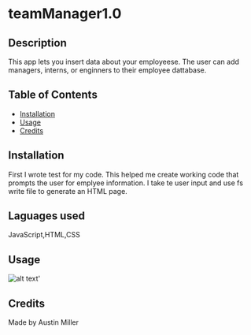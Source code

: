 # teamManager1.0

## Description 

This app lets you insert data about your employeese. The user can add managers, interns, or enginners to their employee dattabase.


## Table of Contents 

* [Installation](#installation)
* [Usage](#usage)
* [Credits](#credits)


## Installation

First I wrote test for my code. This helped me create working code that prompts the user for emplyee information. I take te user input and use fs write file to generate an HTML page. 

## Laguages used 

JavaScript,HTML,CSS

## Usage 

![alt text](utils/teamManage.gif)'


## Credits

Made by Austin Miller
